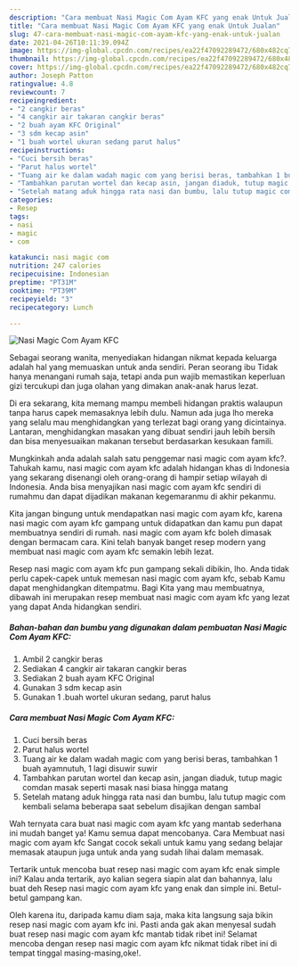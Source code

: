```yaml
---
description: "Cara membuat Nasi Magic Com Ayam KFC yang enak Untuk Jualan"
title: "Cara membuat Nasi Magic Com Ayam KFC yang enak Untuk Jualan"
slug: 47-cara-membuat-nasi-magic-com-ayam-kfc-yang-enak-untuk-jualan
date: 2021-04-26T10:11:39.094Z
image: https://img-global.cpcdn.com/recipes/ea22f47092289472/680x482cq70/nasi-magic-com-ayam-kfc-foto-resep-utama.jpg
thumbnail: https://img-global.cpcdn.com/recipes/ea22f47092289472/680x482cq70/nasi-magic-com-ayam-kfc-foto-resep-utama.jpg
cover: https://img-global.cpcdn.com/recipes/ea22f47092289472/680x482cq70/nasi-magic-com-ayam-kfc-foto-resep-utama.jpg
author: Joseph Patton
ratingvalue: 4.8
reviewcount: 7
recipeingredient:
- "2 cangkir beras"
- "4 cangkir air takaran cangkir beras"
- "2 buah ayam KFC Original"
- "3 sdm kecap asin"
- "1 buah wortel ukuran sedang parut halus"
recipeinstructions:
- "Cuci bersih beras"
- "Parut halus wortel"
- "Tuang air ke dalam wadah magic com yang berisi beras, tambahkan 1 buah ayamnutuh, 1 lagi disuwir suwir"
- "Tambahkan parutan wortel dan kecap asin, jangan diaduk, tutup magic comdan masak seperti masak nasi biasa hingga matang"
- "Setelah matang aduk hingga rata nasi dan bumbu, lalu tutup magic com kembali selama beberapa saat sebelum disajikan dengan sambal"
categories:
- Resep
tags:
- nasi
- magic
- com

katakunci: nasi magic com 
nutrition: 247 calories
recipecuisine: Indonesian
preptime: "PT31M"
cooktime: "PT39M"
recipeyield: "3"
recipecategory: Lunch

---
```



![Nasi Magic Com Ayam KFC](https://img-global.cpcdn.com/recipes/ea22f47092289472/680x482cq70/nasi-magic-com-ayam-kfc-foto-resep-utama.jpg)

Sebagai seorang wanita, menyediakan hidangan nikmat kepada keluarga adalah hal yang memuaskan untuk anda sendiri. Peran seorang ibu Tidak hanya menangani rumah saja, tetapi anda pun wajib memastikan keperluan gizi tercukupi dan juga olahan yang dimakan anak-anak harus lezat.

Di era  sekarang, kita memang mampu membeli hidangan praktis walaupun tanpa harus capek memasaknya lebih dulu. Namun ada juga lho mereka yang selalu mau menghidangkan yang terlezat bagi orang yang dicintainya. Lantaran, menghidangkan masakan yang dibuat sendiri jauh lebih bersih dan bisa menyesuaikan makanan tersebut berdasarkan kesukaan famili. 



Mungkinkah anda adalah salah satu penggemar nasi magic com ayam kfc?. Tahukah kamu, nasi magic com ayam kfc adalah hidangan khas di Indonesia yang sekarang disenangi oleh orang-orang di hampir setiap wilayah di Indonesia. Anda bisa menyajikan nasi magic com ayam kfc sendiri di rumahmu dan dapat dijadikan makanan kegemaranmu di akhir pekanmu.

Kita jangan bingung untuk mendapatkan nasi magic com ayam kfc, karena nasi magic com ayam kfc gampang untuk didapatkan dan kamu pun dapat membuatnya sendiri di rumah. nasi magic com ayam kfc boleh dimasak dengan bermacam cara. Kini telah banyak banget resep modern yang membuat nasi magic com ayam kfc semakin lebih lezat.

Resep nasi magic com ayam kfc pun gampang sekali dibikin, lho. Anda tidak perlu capek-capek untuk memesan nasi magic com ayam kfc, sebab Kamu dapat menghidangkan ditempatmu. Bagi Kita yang mau membuatnya, dibawah ini merupakan resep membuat nasi magic com ayam kfc yang lezat yang dapat Anda hidangkan sendiri.

<!--inarticleads1-->

##### Bahan-bahan dan bumbu yang digunakan dalam pembuatan Nasi Magic Com Ayam KFC:

1. Ambil 2 cangkir beras
1. Sediakan 4 cangkir air takaran cangkir beras
1. Sediakan 2 buah ayam KFC Original
1. Gunakan 3 sdm kecap asin
1. Gunakan 1 .buah wortel ukuran sedang, parut halus




<!--inarticleads2-->

##### Cara membuat Nasi Magic Com Ayam KFC:

1. Cuci bersih beras
1. Parut halus wortel
1. Tuang air ke dalam wadah magic com yang berisi beras, tambahkan 1 buah ayamnutuh, 1 lagi disuwir suwir
1. Tambahkan parutan wortel dan kecap asin, jangan diaduk, tutup magic comdan masak seperti masak nasi biasa hingga matang
1. Setelah matang aduk hingga rata nasi dan bumbu, lalu tutup magic com kembali selama beberapa saat sebelum disajikan dengan sambal




Wah ternyata cara buat nasi magic com ayam kfc yang mantab sederhana ini mudah banget ya! Kamu semua dapat mencobanya. Cara Membuat nasi magic com ayam kfc Sangat cocok sekali untuk kamu yang sedang belajar memasak ataupun juga untuk anda yang sudah lihai dalam memasak.

Tertarik untuk mencoba buat resep nasi magic com ayam kfc enak simple ini? Kalau anda tertarik, ayo kalian segera siapin alat dan bahannya, lalu buat deh Resep nasi magic com ayam kfc yang enak dan simple ini. Betul-betul gampang kan. 

Oleh karena itu, daripada kamu diam saja, maka kita langsung saja bikin resep nasi magic com ayam kfc ini. Pasti anda gak akan menyesal sudah buat resep nasi magic com ayam kfc mantab tidak ribet ini! Selamat mencoba dengan resep nasi magic com ayam kfc nikmat tidak ribet ini di tempat tinggal masing-masing,oke!.

